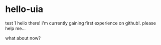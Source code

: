 # hello-uia
test 1
hello there! i'm currently gaining first experience on github!. please help me...

what about now?
